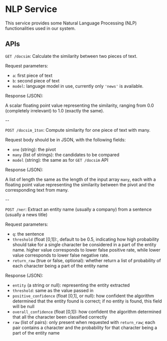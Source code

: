 # NLP Service

This service provides some Natural Language Processing (NLP) functionalities used in our system.

## APIs

`GET /docsim`: Calculate the similarity between two pieces of text.

Request parameters:

- `a`: first piece of text
- `b`: second piece of text
- `model`: language model in use, currently only `'news'` is available.

Response (JSON):

A scalar floating point value representing the similarity, ranging from 0.0 (completely irrelevant) to 1.0 (exactly the same).

--

`POST /docsim_1ton`: Compute similarity for one piece of text with many.

Request body should be in JSON, with the following fields:

- `one` (string): the pivot
- `many` (list of strings): the candidates to be compared
- `model` (string): the same as for `GET /docsim` API

Response (JSON):

A list of length the same as the length of the input array `many`, each with a floating point value representing the similarity between the pivot and
the corresponding text from many.

--

`POST /ner`: Extract an entity name (usually a company) from a sentence (usually a news title)

Request parameters:

- `q`: the sentence
- `threshold` (float [0,1]):, default to be 0.5, indicating how high probability should take for a single character be considered in a part of the entity name. higher value corresponds to lower false positive rate, while lower value corresponds to lower false negative rate.
- `return_raw` (true or false, optional): whether return a list of probability of each character being a part of the entity name

Response (JSON):

- `entity` (a string or null): representing the entity extracted
- `threshold`: same as the value passed in
- `positive_confidence` (float [0,1], or null): how confident the algorithm determined that the entity found is correct; if no entity is found, this field will be null
- `overall_confidence` (float [0,1]): how confident the algorithm determined that all the character been classified correctly
- `raw` (list of pairs): only present when requested with `return_raw`; each pair contains a character and the probability for that character being a part of the entity name

